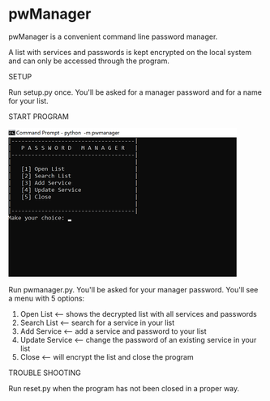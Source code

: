 # pwManager

pwManager is a convenient command line password manager. 

A list with services and passwords is kept encrypted on the local system 
and can only be accessed through the program.

SETUP

Run setup.py once. You'll be asked for a manager password and for a name for your list.


START PROGRAM

![Alt text](https://github.com/mejongetje/pwManager/blob/master/menu.png "Optional title")

Run pwmanager.py. You'll be asked for your manager password. 
You'll see a menu with 5 options:
  1. Open List <-- shows the decrypted list with all services and passwords
  2. Search List <-- search for a service in your list
  3. Add Service <-- add a service and password to your list
  4. Update Service <-- change the password of an existing service in your list
  5. Close <-- will encrypt the list and close the program
  
  
TROUBLE SHOOTING

Run reset.py when the program has not been closed in a proper way.


